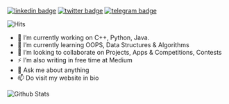 [![linkedin badge](https://img.shields.io/badge/voiceofvraja-30302f?style=flat&logo=linkedin)](https://www.linkedin.com/in/voiceofvraja)
[![twitter badge](https://img.shields.io/twitter/follow/voiceofvraja?style=social)](https://twitter.com/voiceofvraja)
[![telegram badge](https://img.shields.io/badge/voiceofvraja-30302f?style=flat&logo=telegram)](https://telegram.dog/voiceofvraja)


![Hits](https://hits.seeyoufarm.com/api/count/incr/badge.svg?url=https://github.com/voiceofvraja/)

- 🔭 I’m currently working on C++, Python, Java.
- 🌱 I’m currently learning OOPS, Data Structures & Algorithms
- 👯 I’m looking to collaborate on Projects, Apps & Competitions, Contests
- ⚡ I’m also writing in free time at Medium
- 💬 Ask me about anything
- 📫 Do visit my website in bio

![Github Stats](https://github-readme-stats.vercel.app/api?username=voiceofvraja&show_icons=true&title_color=fff&icon_color=79ff97&text_color=9f9f9f&bg_color=151515)
